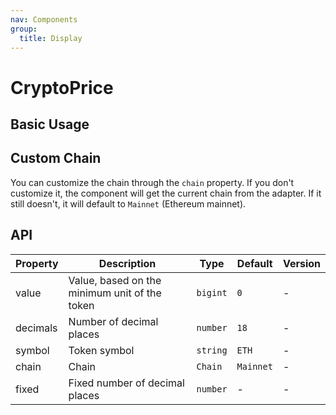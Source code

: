 ```yaml
---
nav: Components
group:
  title: Display
---
```


# CryptoPrice

## Basic Usage

<code src="./demos/basic.tsx"></code>

## Custom Chain

You can customize the chain through the `chain` property. If you don't customize it, the component will get the current chain from the adapter. If it still doesn't, it will default to `Mainnet` (Ethereum mainnet).

<code src="./demos/custom-chain.tsx"></code>

## API

| Property | Description                                   | Type     | Default   | Version |
| -------- | --------------------------------------------- | -------- | --------- | ------- |
| value    | Value, based on the minimum unit of the token | `bigint` | `0`       | -       |
| decimals | Number of decimal places                      | `number` | `18`      | -       |
| symbol   | Token symbol                                  | `string` | `ETH`     | -       |
| chain    | Chain                                         | `Chain`  | `Mainnet` | -       |
| fixed    | Fixed number of decimal places                | `number` | -         | -       |
